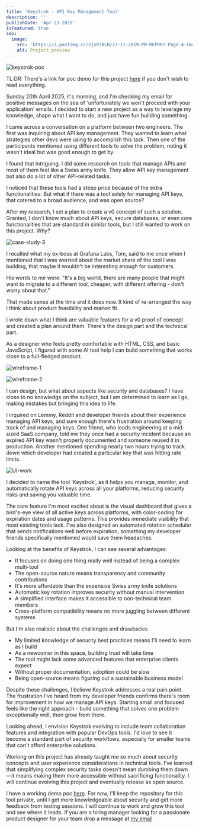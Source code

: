 ```yaml
---
title: 'Keystrok - API Key Management Tool'
description: ''
publishDate: 'Apr 23 2025'
isFeatured: true
seo:
  image:
    src: 'https://i.postimg.cc/2jxPJBLH/27-11-2019-PM-REPORT-Page-4-Image-0001.png'
    alt: Project preview
---
```


![keystrok-poc](https://i.postimg.cc/GtLGJstw/SCR-20250423-ogef.png)

TL:DR: There's a link for poc demo for this project <a href='https://kzmlp8p7l52gway5174b.lite.vusercontent.net/login'>here</a> if you don't wish to read everything.

Sunday 20th April 2025, it's morning, and I'm checking my email for positive messages on the sea of 'unfortunately we won't proceed with your application' emails. I decided to start a new project as a way to leverage my knowledge, shape what I want to do, and just have fun building something.

I came across a conversation on a platform between two engineers. The first was inquiring about API key management. They wanted to learn what strategies other devs were using to accomplish this task. Then one of the participants mentioned using different tools to solve the problem, noting it wasn't ideal but was good enough to get by.

I found that intriguing. I did some research on tools that manage APIs and most of them feel like a Swiss army knife. They allow API key management but also do a lot of other API-related tasks.

I noticed that these tools had a steep price because of the extra functionalities. But what if there was a tool solely for managing API keys, that catered to a broad audience, and was open source?

After my research, I set a plan to create a v0 concept of such a solution. Granted, I don't know much about API keys, secure databases, or even core functionalities that are standard in similar tools, but I still wanted to work on this project. Why?

![case-study-3](https://i.postimg.cc/jSYrkdsk/case-study-3.png)

I recalled what my ex-boss at Grafana Labs, Tom, said to me once when I mentioned that I was worried about the market share of the tool I was building, that maybe it wouldn't be interesting enough for customers.

His words to me were: "It's a big world, there are many people that might want to migrate to a different tool, cheaper, with different offering - don't worry about that."

That made sense at the time and it does now. It kind of re-arranged the way I think about product feasibility and market fit.

I wrote down what I think are valuable features for a v0 proof of concept and created a plan around them. There's the design part and the technical part.

As a designer who feels pretty comfortable with HTML, CSS, and basic JavaScript, I figured with some AI tool help I can build something that works close to a full-fledged product.

![wireframe-1](https://i.postimg.cc/K8dHjKMZ/case-study-2.png)

![wireframe-2](https://i.postimg.cc/rmZkh1mS/case-study-1.png)

I can design, but what about aspects like security and databases? I have close to no knowledge on the subject, but I am determined to learn as I go, making mistakes but bringing this idea to life.

I inquired on Lemmy, Reddit and developer friends about their experience managing API keys, and sure enough there's frustration around keeping track of and managing keys. One friend, who leads engineering at a mid-sized SaaS company, told me they once had a security incident because an expired API key wasn't properly documented and someone reused it in production. Another mentioned spending nearly two hours trying to track down which developer had created a particular key that was hitting rate limits.

![UI-work](https://i.postimg.cc/TPhTMNDK/SCR-20250423-ofmj.png)

I decided to name the tool 'Keystrok', as it helps you manage, monitor, and automatically rotate API keys across all your platforms, reducing security risks and saving you valuable time.

The core feature I'm most excited about is the visual dashboard that gives a bird's-eye view of all active keys across platforms, with color-coding for expiration dates and usage patterns. This provides immediate visibility that most existing tools lack. I've also designed an automated rotation scheduler that sends notifications well before expiration, something my developer friends specifically mentioned would save them headaches.

Looking at the benefits of Keystrok, I can see several advantages:
- It focuses on doing one thing really well instead of being a complex multi-tool
- The open-source nature means transparency and community contributions
- It's more affordable than the expensive Swiss army knife solutions
- Automatic key rotation improves security without manual intervention
- A simplified interface makes it accessible to non-technical team members
- Cross-platform compatibility means no more juggling between different systems

But I'm also realistic about the challenges and drawbacks:
- My limited knowledge of security best practices means I'll need to learn as I build
- As a newcomer in this space, building trust will take time
- The tool might lack some advanced features that enterprise clients expect
- Without proper documentation, adoption could be slow
- Being open-source means figuring out a sustainable business model

Despite these challenges, I believe Keystrok addresses a real pain point. The frustration I've heard from my developer friends confirms there's room for improvement in how we manage API keys. Starting small and focused feels like the right approach - build something that solves one problem exceptionally well, then grow from there.

Looking ahead, I envision Keystrok evolving to include team collaboration features and integration with popular DevOps tools. I'd love to see it become a standard part of security workflows, especially for smaller teams that can't afford enterprise solutions.

Working on this project has already taught me so much about security concepts and user experience considerations in technical tools. I've learned that simplifying complex security tasks doesn't mean dumbing them down—it means making them more accessible without sacrificing functionality. I will continue evolving this project and eventually release as open source.

I have a working demo poc <a href='https://kzmlp8p7l52gway5174b.lite.vusercontent.net/login'>here</a>. For now, I'll keep the repository for this tool private, until I get more knowledgeable about security and get more feedback from testing sessions. I will continue to work and grow this tool and see where it leads. If you are a hiring manager looking for a passionate product designer for your team drop a message at [my email](mailto:aosparesdetres@gmail.com)
